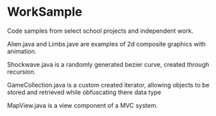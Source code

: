 # WorkSample
Code samples from select school projects and independent work.

Alien.java and Limbs.jave are examples of 2d composite graphics with animation.

Shockwave.java is a randomly generated bezier curve, created through recursion.

GameCollection.java is a custom created iterator, allowing objects to be stored and retrieved while obfuscating there data type

MapView.java is a view component of a MVC system.